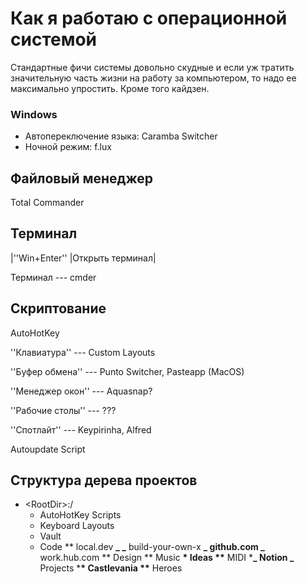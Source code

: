 # Как я работаю с операционной системой

Стандартные фичи системы довольно скудные и если уж тратить значительную часть жизни на работу за компьютером, то надо ее максимально упростить. Кроме того кайдзен.

### Windows
- Автопереключение языка: Caramba Switcher
- Ночной режим: f.lux

## Файловый менеджер

Total Commander

## Терминал

|''Win+Enter'' |Открыть терминал|

Терминал --- cmder

## Скриптование

AutoHotKey

''Клавиатура'' --- Custom Layouts

''Буфер обмена'' --- Punto Switcher, Pasteapp (MacOS)

''Менеджер окон'' --- Aquasnap?

''Рабочие столы'' --- ???

''Спотлайт'' --- Keypirinha, Alfred

Autoupdate Script

## Структура дерева проектов

- <RootDir\>:/
	- AutoHotKey Scripts
	- Keyboard Layouts
	- Vault
	- Code
	  ** local.dev
	  **_ 
	  _** build-your-own-x
	  **_ github.com
	  _** work.hub.com
	  ** Design
	  ** Music
	  **\* Ideas
	  \*\*** MIDI \***_ Notion
	  _** Projects \***\* Castlevania
	  \*\*** Heroes
